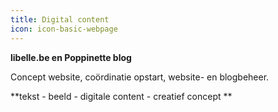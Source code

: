 ```yaml
---
title: Digital content
icon: icon-basic-webpage
---
```


**libelle.be en Poppinette blog**

Concept website, coördinatie opstart, website- en blogbeheer.

**tekst - beeld - digitale content - creatief concept **